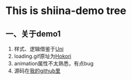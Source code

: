 # This is shiina-demo tree 

## 一、关于demo1
 1. 样式、逻辑借鉴于[Uni][1]
 2. loading.gif原址为[Hokori][2]
 3. animation属性不太熟悉，有点bug
 4. 源码在[我的github里][3]

  [1]: https://github.com/Unicorn-NightFury/Front-end-aesthetics/tree/Demo_1
  [2]: https://hokori.online/image/loading.gif
  [3]: https://github.com/LIAO-QI/Shiina-repository/tree/shiina-demo/demo1





